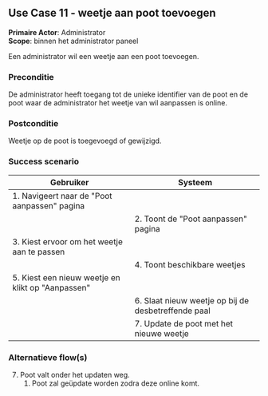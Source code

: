 ## Use Case 11 - weetje aan poot toevoegen

**Primaire Actor**: Administrator
<br />
**Scope**: binnen het administrator paneel

Een administrator wil een weetje aan een poot toevoegen.

### Preconditie

De administrator heeft toegang tot de unieke identifier van de poot en de poot waar de administrator het weetje van wil aanpassen is online.

### Postconditie

Weetje op de poot is toegevoegd of gewijzigd.

### Success scenario

|Gebruiker|Systeem|
|---|---|
|1. Navigeert naar de "Poot aanpassen" pagina|   |
|| 2. Toont de "Poot aanpassen" pagina|
|3. Kiest ervoor om het weetje aan te passen||
||4. Toont beschikbare weetjes|
|5. Kiest een nieuw weetje en klikt op "Aanpassen"||
||6. Slaat nieuw weetje op bij de desbetreffende paal|
||7. Update de poot met het nieuwe weetje |

### Alternatieve flow(s)

7. Poot valt onder het updaten weg.
    1. Poot zal geüpdate worden zodra deze online komt.
